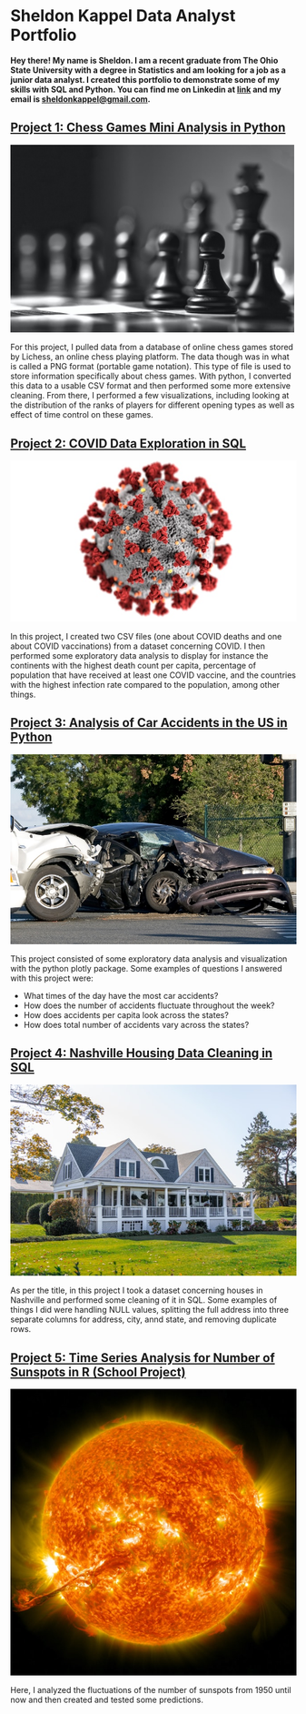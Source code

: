 # Sheldon Kappel Data Analyst Portfolio

**Hey there! My name is Sheldon. I am a recent graduate from The Ohio State University with a degree in Statistics and am looking for a job as a junior data analyst. I created this portfolio to demonstrate some of my skills with SQL and Python. You can find me on Linkedin at [link](https://www.linkedin.com/in/sheldon-kappel/) and my email is sheldonkappel@gmail.com.**

## [Project 1: Chess Games Mini Analysis in Python](https://github.com/sheldonkappel/chess_mini_analysis)
<img src = "images/chess.jpg" alt = "" width = "500" height = "330.7">

For this project, I pulled data from a database of online chess games stored by Lichess, an online chess playing platform. The data though was in what is called a PNG format (portable game notation). This type of file is used to store information specifically about chess games. With python, I converted this data to a usable CSV format and then performed some more extensive cleaning. From there, I performed a few visualizations, including looking at the distribution of the ranks of players for different opening types as well as effect of time control on these games.

## [Project 2: COVID Data Exploration in SQL](https://github.com/sheldonkappel/COVID_data_exploration)
<img src = "images/covid_stock_photo.jpg" alt = "">

In this project, I created two CSV files (one about COVID deaths and one about COVID vaccinations) from a dataset concerning COVID. I then performed some exploratory data analysis to display for instance the continents with the highest death count per capita, percentage of population that have received at least one COVID vaccine, and the countries with the highest infection rate compared to the population, among other things.

## [Project 3: Analysis of Car Accidents in the US in Python](https://github.com/sheldonkappel/us_car_accidents_mini_analysis)
<img src = "images/car_accident.jpg" alt = "">

This project consisted of some exploratory data analysis and visualization with the python plotly package. Some examples of questions I answered with this project were:
* What times of the day have the most car accidents?
* How does the number of accidents fluctuate throughout the week?
* How does accidents per capita look across the states?
* How does total number of accidents vary across the states?

## [Project 4: Nashville Housing Data Cleaning in SQL](https://github.com/sheldonkappel/nashville_housing_data_cleaning/tree/main)
<img src = "images/house_photo.jpg" alt = "">

As per the title, in this project I took a dataset concerning houses in Nashville and performed some cleaning of it in SQL. Some examples of things I did were handling NULL values, splitting the full address into three separate columns for address, city, annd state, and removing duplicate rows.

## [Project 5: Time Series Analysis for Number of Sunspots in R (School Project)](https://github.com/sheldonkappel/sunspots_time_series_analysis)
<img src = "images/nasa-JHyiw_dpALk-unsplash.jpg" alt = "">

Here, I analyzed the fluctuations of the number of sunspots from 1950 until now and then created and tested some predictions.
